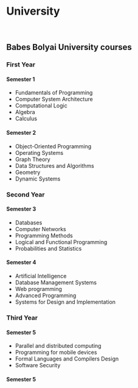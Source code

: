 <h1>University</h1>
<br>
<h2>Babes Bolyai University courses</h2>
<h3>First Year</h3>
<h4>Semester 1</h4>
<ul>
  <li>Fundamentals of Programming</li>
  <li>Computer System Architecture</li>
  <li>Computational Logic</li>
  <li>Algebra</li>
  <li>Calculus</li>
</ul>
<h4>Semester 2</h4>
<ul>
  <li>Object-Oriented Programming</li>
  <li>Operating Systems</li>
  <li>Graph Theory</li>
  <li>Data Structures and Algorithms</li>
  <li>Geometry</li>
  <li>Dynamic Systems</li>
</ul>
<h3>Second Year</h3>
<h4>Semester 3</h4>
<ul>
  <li>Databases</li>
  <li>Computer Networks</li>
  <li>Programming Methods</li>
  <li>Logical and Functional Programming</li>
  <li>Probabilities and Statistics</li>
</ul>
<h4>Semester 4</h4>
<ul>
  <li>Artificial Intelligence</li>
  <li>Database Management Systems</li>
  <li>Web programming</li>
  <li>Advanced Programming</li>
  <li>Systems for Design and Implementation</li>
</ul>
<h3>Third Year</h3>
<h4>Semester 5</h4>
<ul>
  <li>Parallel and distributed computing</li>
  <li>Programming for mobile devices</li>
  <li>Formal Languages and Compilers Design</li>
  <li>Software Security</li>
</ul>
<h4>Semester 5</h4>
<ul>

</ul>
